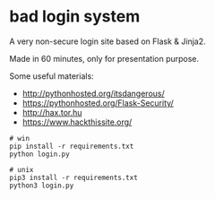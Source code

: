 # bad login system

A very non-secure login site based on Flask & Jinja2.

Made in 60 minutes, only for presentation purpose.

Some useful materials:

 -  http://pythonhosted.org/itsdangerous/
 -  https://pythonhosted.org/Flask-Security/
 -  http://hax.tor.hu
 -  https://www.hackthissite.org/

```shell
# win
pip install -r requirements.txt
python login.py

# unix
pip3 install -r requirements.txt
python3 login.py
```
